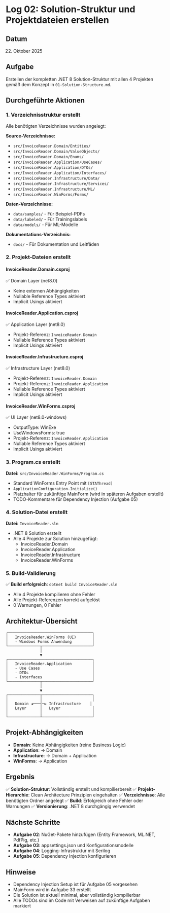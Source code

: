 # Log 02: Solution-Struktur und Projektdateien erstellen

## Datum
22. Oktober 2025

## Aufgabe
Erstellen der kompletten .NET 8 Solution-Struktur mit allen 4 Projekten gemäß dem Konzept in `01-Solution-Structure.md`.

## Durchgeführte Aktionen

### 1. Verzeichnisstruktur erstellt

Alle benötigten Verzeichnisse wurden angelegt:

**Source-Verzeichnisse:**
- `src/InvoiceReader.Domain/Entities/`
- `src/InvoiceReader.Domain/ValueObjects/`
- `src/InvoiceReader.Domain/Enums/`
- `src/InvoiceReader.Application/UseCases/`
- `src/InvoiceReader.Application/DTOs/`
- `src/InvoiceReader.Application/Interfaces/`
- `src/InvoiceReader.Infrastructure/Data/`
- `src/InvoiceReader.Infrastructure/Services/`
- `src/InvoiceReader.Infrastructure/ML/`
- `src/InvoiceReader.WinForms/Forms/`

**Daten-Verzeichnisse:**
- `data/samples/` - Für Beispiel-PDFs
- `data/labeled/` - Für Trainingslabels
- `data/models/` - Für ML-Modelle

**Dokumentations-Verzeichnis:**
- `docs/` - Für Dokumentation und Leitfäden

### 2. Projekt-Dateien erstellt

#### InvoiceReader.Domain.csproj
✅ Domain Layer (net8.0)
- Keine externen Abhängigkeiten
- Nullable Reference Types aktiviert
- Implicit Usings aktiviert

#### InvoiceReader.Application.csproj
✅ Application Layer (net8.0)
- Projekt-Referenz: `InvoiceReader.Domain`
- Nullable Reference Types aktiviert
- Implicit Usings aktiviert

#### InvoiceReader.Infrastructure.csproj
✅ Infrastructure Layer (net8.0)
- Projekt-Referenz: `InvoiceReader.Domain`
- Projekt-Referenz: `InvoiceReader.Application`
- Nullable Reference Types aktiviert
- Implicit Usings aktiviert

#### InvoiceReader.WinForms.csproj
✅ UI Layer (net8.0-windows)
- OutputType: WinExe
- UseWindowsForms: true
- Projekt-Referenz: `InvoiceReader.Application`
- Nullable Reference Types aktiviert
- Implicit Usings aktiviert

### 3. Program.cs erstellt

**Datei:** `src/InvoiceReader.WinForms/Program.cs`
- Standard WinForms Entry Point mit `[STAThread]`
- `ApplicationConfiguration.Initialize()`
- Platzhalter für zukünftige MainForm (wird in späteren Aufgaben erstellt)
- TODO-Kommentare für Dependency Injection (Aufgabe 05)

### 4. Solution-Datei erstellt

**Datei:** `InvoiceReader.sln`
- .NET 8 Solution erstellt
- Alle 4 Projekte zur Solution hinzugefügt:
  - InvoiceReader.Domain
  - InvoiceReader.Application
  - InvoiceReader.Infrastructure
  - InvoiceReader.WinForms

### 5. Build-Validierung

✅ **Build erfolgreich**: `dotnet build InvoiceReader.sln`
- Alle 4 Projekte kompilieren ohne Fehler
- Alle Projekt-Referenzen korrekt aufgelöst
- 0 Warnungen, 0 Fehler

## Architektur-Übersicht

```
┌─────────────────────────────────────┐
│   InvoiceReader.WinForms (UI)       │
│   - Windows Forms Anwendung         │
└──────────────┬──────────────────────┘
               │
               ▼
┌─────────────────────────────────────┐
│   InvoiceReader.Application         │
│   - Use Cases                       │
│   - DTOs                            │
│   - Interfaces                      │
└──────────────┬──────────────────────┘
               │
               ▼
┌──────────────┬──────────────────────┐
│              │                      │
│   Domain ◄───┤─► Infrastructure    │
│   Layer      │   Layer              │
│              │                      │
└──────────────┴──────────────────────┘
```

## Projekt-Abhängigkeiten

- **Domain**: Keine Abhängigkeiten (reine Business Logic)
- **Application**: → Domain
- **Infrastructure**: → Domain + Application
- **WinForms**: → Application

## Ergebnis

✅ **Solution-Struktur**: Vollständig erstellt und kompilierbereit
✅ **Projekt-Hierarchie**: Clean Architecture Prinzipien eingehalten
✅ **Verzeichnisse**: Alle benötigten Ordner angelegt
✅ **Build**: Erfolgreich ohne Fehler oder Warnungen
✅ **Versionierung**: .NET 8 durchgängig verwendet

## Nächste Schritte

- **Aufgabe 02**: NuGet-Pakete hinzufügen (Entity Framework, ML.NET, PdfPig, etc.)
- **Aufgabe 03**: appsettings.json und Konfigurationsmodelle
- **Aufgabe 04**: Logging-Infrastruktur mit Serilog
- **Aufgabe 05**: Dependency Injection konfigurieren

## Hinweise

- Dependency Injection Setup ist für Aufgabe 05 vorgesehen
- MainForm wird in Aufgabe 33 erstellt
- Die Solution ist aktuell minimal, aber vollständig kompilierbar
- Alle TODOs sind im Code mit Verweisen auf zukünftige Aufgaben markiert

